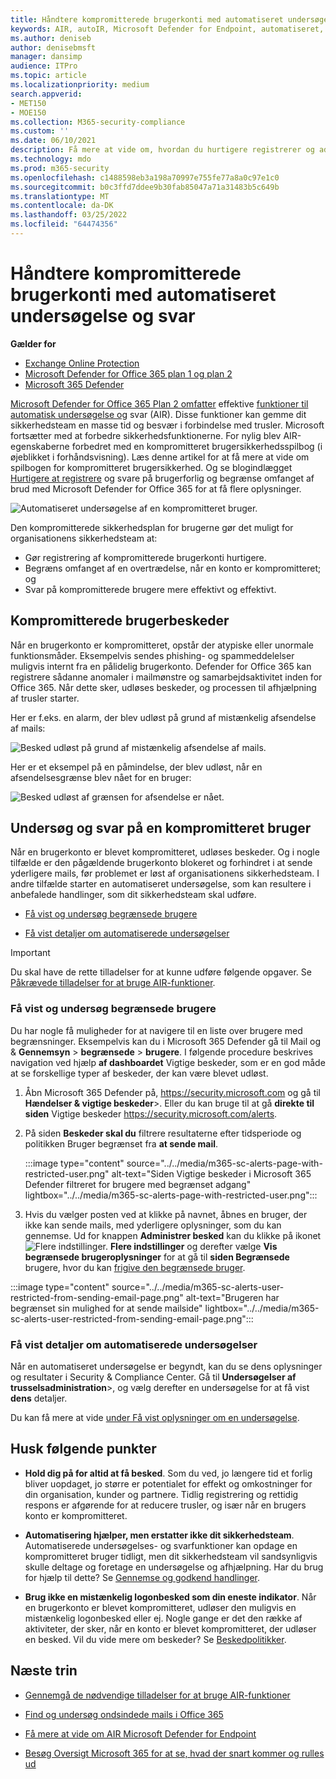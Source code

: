 ```yaml
---
title: Håndtere kompromitterede brugerkonti med automatiseret undersøgelse og svar
keywords: AIR, autoIR, Microsoft Defender for Endpoint, automatiseret, undersøgelse, svar, afhjælpning, trusler, avanceret, trussel, beskyttelse, kompromitteret
ms.author: deniseb
author: denisebmsft
manager: dansimp
audience: ITPro
ms.topic: article
ms.localizationpriority: medium
search.appverid:
- MET150
- MOE150
ms.collection: M365-security-compliance
ms.custom: ''
ms.date: 06/10/2021
description: Få mere at vide om, hvordan du hurtigere registrerer og adresserer kompromitterede brugerkonti med automatiseret undersøgelse og svarmuligheder Microsoft Defender for Office 365 Plan 2.
ms.technology: mdo
ms.prod: m365-security
ms.openlocfilehash: c1488598eb3a198a70997e755fe77a8a0c97e1c0
ms.sourcegitcommit: b0c3ffd7ddee9b30fab85047a71a31483b5c649b
ms.translationtype: MT
ms.contentlocale: da-DK
ms.lasthandoff: 03/25/2022
ms.locfileid: "64474356"
---
```

# <a name="address-compromised-user-accounts-with-automated-investigation-and-response"></a>Håndtere kompromitterede brugerkonti med automatiseret undersøgelse og svar

**Gælder for**
- [Exchange Online Protection](exchange-online-protection-overview.md)
- [Microsoft Defender for Office 365 plan 1 og plan 2](defender-for-office-365.md)
- [Microsoft 365 Defender](../defender/microsoft-365-defender.md)


[Microsoft Defender for Office 365 Plan 2 omfatter](defender-for-office-365.md#microsoft-defender-for-office-365-plan-1-and-plan-2) effektive [funktioner til automatisk undersøgelse og](office-365-air.md) svar (AIR). Disse funktioner kan gemme dit sikkerhedsteam en masse tid og besvær i forbindelse med trusler. Microsoft fortsætter med at forbedre sikkerhedsfunktionerne. For nylig blev AIR-egenskaberne forbedret med en kompromitteret brugersikkerhedsspilbog (i øjeblikket i forhåndsvisning). Læs denne artikel for at få mere at vide om spilbogen for kompromitteret brugersikkerhed. Og se blogindlægget [Hurtigere at registrere](https://techcommunity.microsoft.com/t5/Security-Privacy-and-Compliance/Speed-up-time-to-detect-and-respond-to-user-compromise-and-limit/ba-p/977053) og svare på brugerforlig og begrænse omfanget af brud med Microsoft Defender for Office 365 for at få flere oplysninger.

![Automatiseret undersøgelse af en kompromitteret bruger.](/microsoft-365/media/office365atp-compduserinvestigation.jpg)

Den kompromitterede sikkerhedsplan for brugerne gør det muligt for organisationens sikkerhedsteam at:

- Gør registrering af kompromitterede brugerkonti hurtigere.
- Begræns omfanget af en overtrædelse, når en konto er kompromitteret; og
- Svar på kompromitterede brugere mere effektivt og effektivt.

## <a name="compromised-user-alerts"></a>Kompromitterede brugerbeskeder

Når en brugerkonto er kompromitteret, opstår der atypiske eller unormale funktionsmåder. Eksempelvis sendes phishing- og spammeddelelser muligvis internt fra en pålidelig brugerkonto. Defender for Office 365 kan registrere sådanne anomaler i mailmønstre og samarbejdsaktivitet inden for Office 365. Når dette sker, udløses beskeder, og processen til afhjælpning af trusler starter.

Her er f.eks. en alarm, der blev udløst på grund af mistænkelig afsendelse af mails:

![Besked udløst på grund af mistænkelig afsendelse af mails.](/microsoft-365/media/office365atp-suspiciousemailsendalert.jpg)

Her er et eksempel på en påmindelse, der blev udløst, når en afsendelsesgrænse blev nået for en bruger:

![Besked udløst af grænsen for afsendelse er nået.](/microsoft-365/media/office365atp-sendinglimitreached.jpg)

## <a name="investigate-and-respond-to-a-compromised-user"></a>Undersøg og svar på en kompromitteret bruger

Når en brugerkonto er blevet kompromitteret, udløses beskeder. Og i nogle tilfælde er den pågældende brugerkonto blokeret og forhindret i at sende yderligere mails, før problemet er løst af organisationens sikkerhedsteam. I andre tilfælde starter en automatiseret undersøgelse, som kan resultere i anbefalede handlinger, som dit sikkerhedsteam skal udføre.

- [Få vist og undersøg begrænsede brugere](#view-and-investigate-restricted-users)

- [Få vist detaljer om automatiserede undersøgelser](#view-details-about-automated-investigations)

> [!IMPORTANT]
> Du skal have de rette tilladelser for at kunne udføre følgende opgaver. Se [Påkrævede tilladelser for at bruge AIR-funktioner](office-365-air.md#required-permissions-to-use-air-capabilities).

### <a name="view-and-investigate-restricted-users"></a>Få vist og undersøg begrænsede brugere

Du har nogle få muligheder for at navigere til en liste over brugere med begrænsninger. Eksempelvis kan du i Microsoft 365 Defender gå til Mail og & **Gennemsyn** \> **begrænsede** \> **brugere**. I følgende procedure beskrives navigation ved hjælp **af dashboardet** Vigtige beskeder, som er en god måde at se forskellige typer af beskeder, der kan være blevet udløst.

1. Åbn Microsoft 365 Defender på, <https://security.microsoft.com> og gå til **Hændelser & vigtige beskeder**\>. Eller du kan bruge til at gå **direkte til siden** Vigtige beskeder <https://security.microsoft.com/alerts>.

2. På siden **Beskeder skal du** filtrere resultaterne efter tidsperiode og politikken Bruger begrænset fra **at sende mail**.

   :::image type="content" source="../../media/m365-sc-alerts-page-with-restricted-user.png" alt-text="Siden Vigtige beskeder i Microsoft 365 Defender filtreret for brugere med begrænset adgang" lightbox="../../media/m365-sc-alerts-page-with-restricted-user.png":::

3. Hvis du vælger posten ved at klikke på navnet, åbnes en bruger, der ikke kan sende mails, med yderligere oplysninger, som du kan gennemse. Ud for knappen **Administrer besked** kan du klikke på ikonet ![Flere indstillinger.](../../media/m365-cc-sc-more-actions-icon.png) **Flere indstillinger** og derefter vælge **Vis begrænsede brugeroplysninger** for at gå til **siden Begrænsede** brugere, hvor du kan [frigive den begrænsede bruger](removing-user-from-restricted-users-portal-after-spam.md).

  :::image type="content" source="../../media/m365-sc-alerts-user-restricted-from-sending-email-page.png" alt-text="Brugeren har begrænset sin mulighed for at sende mailside" lightbox="../../media/m365-sc-alerts-user-restricted-from-sending-email-page.png":::

### <a name="view-details-about-automated-investigations"></a>Få vist detaljer om automatiserede undersøgelser

Når en automatiseret undersøgelse er begyndt, kan du se dens oplysninger og resultater i Security & Compliance Center. Gå til **Undersøgelser af trusselsadministration**\>, og vælg derefter en undersøgelse for at få vist **dens** detaljer.

Du kan få mere at vide [under Få vist oplysninger om en undersøgelse](air-view-investigation-results.md).

## <a name="keep-the-following-points-in-mind"></a>Husk følgende punkter

- **Hold dig på for altid at få besked**. Som du ved, jo længere tid et forlig bliver uopdaget, jo større er potentialet for effekt og omkostninger for din organisation, kunder og partnere. Tidlig registrering og rettidig respons er afgørende for at reducere trusler, og især når en brugers konto er kompromitteret.

- **Automatisering hjælper, men erstatter ikke dit sikkerhedsteam**. Automatiserede undersøgelses- og svarfunktioner kan opdage en kompromitteret bruger tidligt, men dit sikkerhedsteam vil sandsynligvis skulle deltage og foretage en undersøgelse og afhjælpning. Har du brug for hjælp til dette? Se [Gennemse og godkend handlinger](air-review-approve-pending-completed-actions.md).

- **Brug ikke en mistænkelig logonbesked som din eneste indikator**. Når en brugerkonto er blevet kompromitteret, udløser den muligvis en mistænkelig logonbesked eller ej. Nogle gange er det den række af aktiviteter, der sker, når en konto er blevet kompromitteret, der udløser en besked. Vil du vide mere om beskeder? Se [Beskedpolitikker](../../compliance/alert-policies.md).

## <a name="next-steps"></a>Næste trin

- [Gennemgå de nødvendige tilladelser for at bruge AIR-funktioner](office-365-air.md#required-permissions-to-use-air-capabilities)

- [Find og undersøg ondsindede mails i Office 365](investigate-malicious-email-that-was-delivered.md)

- [Få mere at vide om AIR Microsoft Defender for Endpoint](/windows/security/threat-protection/microsoft-defender-atp/automated-investigations)

- [Besøg Oversigt Microsoft 365 for at se, hvad der snart kommer og rulles ud](https://www.microsoft.com/microsoft-365/roadmap?filters=)